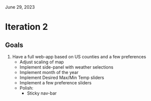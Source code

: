 June 29, 2023

# Iteration 2

## Goals
1. Have a full web-app based on US counties and a few preferences
    * Adjust scaling of map
    * Implement side-panel with weather selections
    * Implement month of the year
    * Implement Desired Max/Min Temp sliders
    * Implement a few preference sliders
    * Polish:
        - Sticky nav-bar